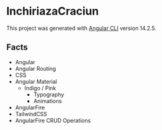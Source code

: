 # InchiriazaCraciun

This project was generated with [Angular CLI](https://github.com/angular/angular-cli) version 14.2.5.

## Facts

- Angular
- Angular Routing
- CSS
- Angular Material
  - Indigo / Pink
	- Typography
	- Animations
- AngularFire
- TailwindCSS
- AngularFire CRUD Operations
